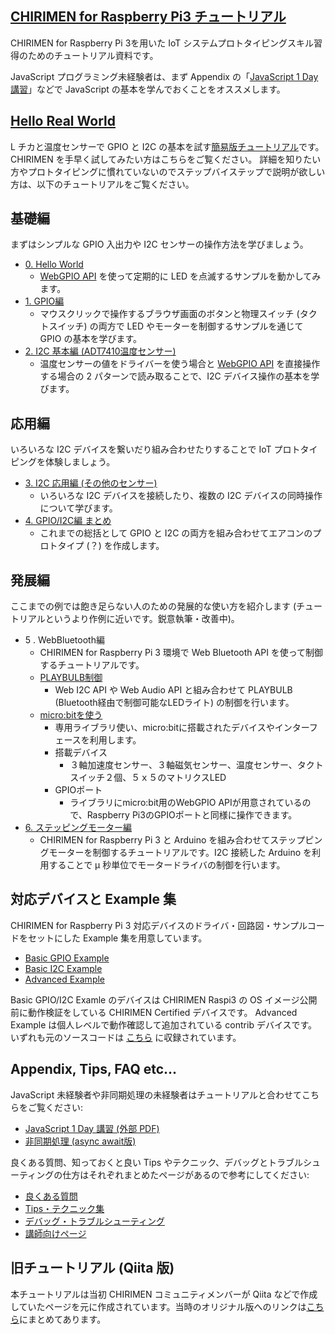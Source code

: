 ## [CHIRIMEN for Raspberry Pi3 チュートリアル](https://tutorial.chirimen.org/raspi3/ja/)

CHIRIMEN for Raspberry Pi 3を用いた IoT システムプロトタイピングスキル習得のためのチュートリアル資料です。

JavaScript プログラミング未経験者は、まず Appendix の「[JavaScript 1 Day 講習](https://webiotmakers.github.io/static/docs/2017/maebashi-js.pdf)」などで JavaScript の基本を学んでおくことをオススメします。

## [Hello Real World](hellorealworld.md)
L チカと温度センサーで GPIO と I2C の基本を試す[簡易版チュートリアル](hellorealworld.md)です。CHIRIMEN を手早く試してみたい方はこちらをご覧ください。
詳細を知りたい方やプロトタイピングに慣れていないのでステップバイステップで説明が欲しい方は、以下のチュートリアルをご覧ください。

## 基礎編
まずはシンプルな GPIO 入出力や I2C センサーの操作方法を学びましょう。

* [0. Hello World](section0.md)
  * [WebGPIO API](http://browserobo.github.io/WebGPIO/) を使って定期的に LED を点滅するサンプルを動かしてみます。
* [1. GPIO編](section1.md)
  * マウスクリックで操作するブラウザ画面のボタンと物理スイッチ (タクトスイッチ) の両方で LED やモーターを制御するサンプルを通じて GPIO の基本を学びます。
* [2. I2C 基本編 (ADT7410温度センサー)](section2.md)
  * 温度センサーの値をドライバーを使う場合と [WebGPIO API](http://browserobo.github.io/WebI2C/) を直接操作する場合の 2 パターンで読み取ることで、I2C デバイス操作の基本を学びます。

## 応用編
いろいろな I2C デバイスを繋いだり組み合わせたりすることで IoT プロトタイピングを体験しましょう。

* [3. I2C 応用編 (その他のセンサー)](section3.md)
  * いろいろな I2C デバイスを接続したり、複数の I2C デバイスの同時操作について学びます。
* [4. GPIO/I2C編 まとめ](section4.md)
  * これまでの総括として GPIO と I2C の両方を組み合わせてエアコンのプロトタイプ (？) を作成します。

## 発展編
ここまでの例では飽き足らない人のための発展的な使い方を紹介します (チュートリアルというより作例に近いです。鋭意執筆・改善中)。

* 5 . WebBluetooth編
  * CHIRIMEN for Raspberry Pi 3 環境で Web Bluetooth API を使って制御するチュートリアルです。
  * [PLAYBULB制御](section5.md)
    * Web I2C API や Web Audio API と組み合わせて PLAYBULB (Bluetooth経由で制御可能なLEDライト) の制御を行います。
  * [micro:bitを使う](http://chirimen.org/webGPIO-etc-on-microbit-via-webBluetooth/)
    * 専用ライブラリ使い、micro:bitに搭載されたデバイスやインターフェースを利用します。
    * 搭載デバイス
      * ３軸加速度センサー、３軸磁気センサー、温度センサー、タクトスイッチ２個、５ｘ５のマトリクスLED
    * GPIOポート
      * ライブラリにmicro:bit用のWebGPIO APIが用意されているので、Raspberry Pi3のGPIOポートと同様に操作できます。
* [6. ステッピングモーター編](section6.md)
  * CHIRIMEN for Raspberry Pi 3 と Arduino を組み合わせてステップピングモーターを制御するチュートリアルです。I2C 接続した Arduino を利用することで μ 秒単位でモータードライバの制御を行います。
  
## 対応デバイスと Example 集
CHIRIMEN for Raspberry Pi 3 対応デバイスのドライバ・回路図・サンプルコードをセットにした Example 集を用意しています。

* [Basic GPIO Example](http://chirimen.org/chirimen-raspi3/gc/top/examples/#gpioExamples)
* [Basic I2C Example](http://chirimen.org/chirimen-raspi3/gc/top/examples/#i2cExamples)
* [Advanced Example](http://chirimen.org/chirimen-raspi3/gc/top/examples/#advanced)

Basic GPIO/I2C Examle のデバイスは CHIRIMEN Raspi3 の OS イメージ公開前に動作検証をしている CHIRIMEN Certified デバイスです。
Advanced Example は個人レベルで動作確認して追加されている contrib デバイスです。いずれも元のソースコードは [こちら](https://github.com/chirimen-oh/chirimen-raspi3/tree/master/gc) に収録されています。

## Appendix, Tips, FAQ etc...
JavaScript 未経験者や非同期処理の未経験者はチュートリアルと合わせてこちらをご覧ください:

* [JavaScript 1 Day 講習 (外部 PDF)](https://webiotmakers.github.io/static/docs/2017/maebashi-js.pdf)
* [非同期処理 (async await版)](appendix0.md)

良くある質問、知っておくと良い Tips やテクニック、デバッグとトラブルシューティングの仕方はそれぞれまとめたページがあるので参考にしてください:

* [良くある質問](faq.md)
* [Tips・テクニック集](tips.md)
* [デバッグ・トラブルシューティング](debug.md)
* [講師向けページ](teacher.md)

## 旧チュートリアル (Qiita 版)

本チュートリアルは当初 CHIRIMEN コミュニティメンバーが Qiita などで作成していたページを元に作成されています。当時のオリジナル版へのリンクは[こちら](deprecated.md)にまとめてあります。
